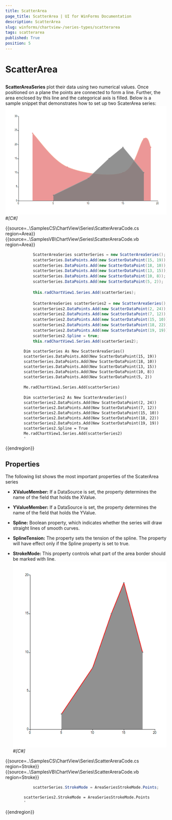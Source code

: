 ```yaml
---
title: ScatterArea
page_title: ScatterArea | UI for WinForms Documentation
description: ScatterArea
slug: winforms/chartview-/series-types/scatterarea
tags: scatterarea
published: True
position: 5
---
```


# ScatterArea



## 

__ScatterAreaSeries__ plot their data using two numerical values. Once positioned on a plane the points are connected to form a line. 
          Further, the area enclosed by this line and the categorical axis is filled. Below is a sample snippet that demonstrates how to set up two ScaterArea series: 
        ![chartview-series-scatterarea 001](images/chartview-series-scatterarea001.png)#_[C#]_

	



{{source=..\SamplesCS\ChartView\Series\ScatterAreraCode.cs region=Area}} 
{{source=..\SamplesVB\ChartView\Series\ScatterAreraCode.vb region=Area}} 

````C#
            ScatterAreaSeries scatterSeries = new ScatterAreaSeries();
            scatterSeries.DataPoints.Add(new ScatterDataPoint(15, 19));
            scatterSeries.DataPoints.Add(new ScatterDataPoint(18, 10));
            scatterSeries.DataPoints.Add(new ScatterDataPoint(13, 15));
            scatterSeries.DataPoints.Add(new ScatterDataPoint(10, 8));
            scatterSeries.DataPoints.Add(new ScatterDataPoint(5, 2));

            this.radChartView1.Series.Add(scatterSeries);

            ScatterAreaSeries scatterSeries2 = new ScatterAreaSeries();
            scatterSeries2.DataPoints.Add(new ScatterDataPoint(2, 24));
            scatterSeries2.DataPoints.Add(new ScatterDataPoint(7, 12));
            scatterSeries2.DataPoints.Add(new ScatterDataPoint(15, 10));
            scatterSeries2.DataPoints.Add(new ScatterDataPoint(18, 22));
            scatterSeries2.DataPoints.Add(new ScatterDataPoint(19, 19));
            scatterSeries2.Spline = true;
            this.radChartView1.Series.Add(scatterSeries2);
````
````VB.NET
        Dim scatterSeries As New ScatterAreaSeries()
        scatterSeries.DataPoints.Add(New ScatterDataPoint(15, 19))
        scatterSeries.DataPoints.Add(New ScatterDataPoint(18, 10))
        scatterSeries.DataPoints.Add(New ScatterDataPoint(13, 15))
        scatterSeries.DataPoints.Add(New ScatterDataPoint(10, 8))
        scatterSeries.DataPoints.Add(New ScatterDataPoint(5, 2))

        Me.radChartView1.Series.Add(scatterSeries)

        Dim scatterSeries2 As New ScatterAreaSeries()
        scatterSeries2.DataPoints.Add(New ScatterDataPoint(2, 24))
        scatterSeries2.DataPoints.Add(New ScatterDataPoint(7, 12))
        scatterSeries2.DataPoints.Add(New ScatterDataPoint(15, 10))
        scatterSeries2.DataPoints.Add(New ScatterDataPoint(18, 22))
        scatterSeries2.DataPoints.Add(New ScatterDataPoint(19, 19))
        scatterSeries2.Spline = True
        Me.radChartView1.Series.Add(scatterSeries2)
        '
````

{{endregion}} 




## Properties

The following list shows the most important properties of the ScaterArea series

* __XValueMember:__ If a DataSource is set, the property determines the name of the field that holds the XValue.

* __YValueMember:__ If a DataSource is set, the property determines the name of the field that holds the YValue.

* __Spline:__ Boolean property, which indicates whether the series will draw straight lines of smooth curves.

* __SplineTension:__ The property sets the tension of the spline. The property will have effect only if the Spline property is set to true.

* __StrokeMode:__ This property controls what part of the area border should be marked with line.![chartview-series-scatterarea 002](images/chartview-series-scatterarea002.png)#_[C#]_

	



{{source=..\SamplesCS\ChartView\Series\ScatterAreraCode.cs region=Stroke}} 
{{source=..\SamplesVB\ChartView\Series\ScatterAreraCode.vb region=Stroke}} 

````C#
            scatterSeries.StrokeMode = AreaSeriesStrokeMode.Points;
````
````VB.NET
        scatterSeries2.StrokeMode = AreaSeriesStrokeMode.Points
        '
````

{{endregion}} 



